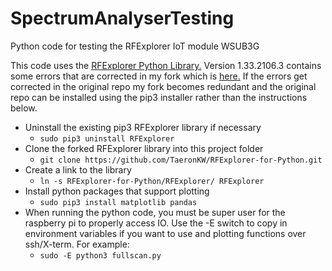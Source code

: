 # SpectrumAnalyserTesting
Python code for testing the RFExplorer IoT module WSUB3G

This code uses the [RFExplorer Python Library.](https://github.com/RFExplorer/RFExplorer-for-Python) Version 1.33.2106.3 contains some errors that are corrected in my fork which is [here.](https://github.com/TaeronKW/RFExplorer-for-Python) If the errors get corrected in the original repo my fork becomes redundant and the original repo can be installed using the pip3 installer rather than the instructions below.

- Uninstall the existing pip3 RFExplorer library if necessary
  - `sudo pip3 uninstall RFExplorer`
- Clone the forked RFExplorer library into this project folder
  - `git clone https://github.com/TaeronKW/RFExplorer-for-Python.git`
- Create a link to the library
  - `ln -s RFExplorer-for-Python/RFExplorer/ RFExplorer`
- Install python packages that support plotting
  - `sudo pip3 install matplotlib pandas`
- When running the python code, you must be super user for the raspberry pi to properly access IO. Use the -E switch to copy in environment variables if you want to use and plotting functions over ssh/X-term. For example:
  - `sudo -E python3 fullscan.py`

